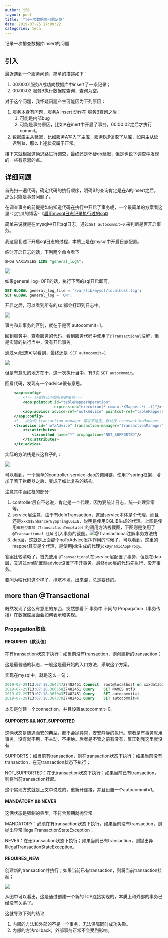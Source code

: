 ```yaml
---
author: j56
layout: post
title:  "记一次数据库问题定位"
date: 2019-07-25 17:09:22
categories: tech
---
```

记录一次排查数据库insert的问题
<!--more-->
## 引入

最近遇到一个服务问题，简单的描述如下：

1. 00:00:01服务A成功向数据库中insert了一条记录；
2. 00:00:02 服务B执行数据库查询，查询为空。

对于这个问题，我怀疑问题产生可能因为下列原因：

1. 服务本身有问题，服务A insert 动作在 服务B查询之后：
   1. 可能是内部bug
   2. 可能是事务原因，比如A在inert中开启了事务，00:00:02之后才执行commit。
2. 数据库主从延迟，比如服务A写入了主库，服务B却读取了从库，如果主从延迟到1s，那么上述状况属于正常。

接下来就根据这俩思路进行调查，最终还是怀疑db延迟，但是也说下调查中发现的一些有意思的点。







## 详细问题

首先扫一遍代码，确定代码的执行顺序，明确B的查询肯定是在A的insert之后。那么只能是事务问题了。

在调查事务的前提是如何知道代码在执行中开启了事务呢，一个最简单的方案看这里-北京瓜的博客-《[启用mysql日志记录执行过的sql》](https://www.cnblogs.com/bjgua/p/8376363.html)

简单来说就是在mysql中开启sql日志，通过`SET autocommit=0` 来判断是否开启事务。

我这里复述下开启sql日志的过程，本质上是在mysql中开启日志配置。

临时开启日志的话，下列两个命令看下

```sql
SHOW VARIABLES LIKE "general_log%";
```

![](http://img.skydrift.cn/1564047471.png)

如果general_log=OFF的话，执行下面的sql开启即可。

```sql
SET GLOBAL general_log_file = '/var/lib/mysql/localhost.log';
SET GLOBAL general_log = 'ON';
```

开启之后，可以看到所有的sql都会打印到日志中。

![](http://img.skydrift.cn/1564047589.png)

事务和非事务的区别，就在于是否 autocommit=1。

回到服务中，查看服务的代码，看到服务代码中使用了`@Transactional`注解，但是实际的执行当中，没有开启事务。

通过sql日志可以看到，最终还是` SET autocommit=1`

![](http://img.skydrift.cn/1564053255.png)

但是有意思的地方在于，这一次执行当中，有3次 `SET autocommit`。

回看代码，发现有一个advice很有意思。

```xml
    <aop:config>
        <!-- 分表默认不加所有的事务-->
        <aop:pointcut id="tableMapperOperation"
                      expression="execution(* com.x.*XMapper.*(..))"/>
        <aop:advisor advice-ref="noTxAdvice" pointcut-ref="tableMapperOperation"/>
    </aop:config>
    <!-- 此处的 transaction-manager 可以不指定，默认找 transactionManager-->
    <tx:advice id="noTxAdvice" transaction-manager="transactionManager">
        <tx:attributes>
            <tx:method name="*" propagation="NOT_SUPPORTED"/>
        </tx:attributes>
    </tx:advice>
```

实际的方法栈是长这样子的：

![](http://img.skydrift.cn/1564055328.png)

可以看到，一个简单的controller-service-dao的调用链，使用了spring框架，增加了若干拦截器之后，变成了如此复杂的结构。

注意其中画红框的部分：

1. controller层自不必说，肯定是一个代理，因为要统计日志，统一处理异常等。
2. service层注意，由于有doInTransaction，这里service本体是个代理，而且还是`xxx$$EnhancerBySpringCGLIB`，说明是使用CGLIB生成的代理。上图是使用`编程型事务（TransactionTemplate）`的调用方法栈截图，下图则是使用了` @Transactional 注解` 引入事务的截图。![@Transactional注解事务方法栈](http://img.skydrift.cn/1564067104.png)
3. dao层，这就是上面那个noTxAdvice发挥作用的时候了，可以看到，这里的mapper其实是个代理，是使用jdk生成的代理`jdkDynamicAopProxy`。

答案比较清晰了，首先使用 `@Transactional`在service层配置了事务，但是在dao层，又通过xml配置型advice设置了不开事务，最终dao层的代码先执行，没开事务。

要问为啥代码这个样子，挖坑不填，出来混，总是要还的。

## more than @Transactional

既然发现了这么有意思的东西，突然想看下 事务中 不同的 Propagation（事务传播）在数据库层面会如何表示和实现。

### Propagation取值

#### REQUIRED（默认值）

在有transaction状态下执行；如当前没有transaction，则创建新的transaction；

这是最普通的状态，一般这是最开始的入口方法，采取这个方案。

实现在mysql中，就是这么一句：

```sql
2019-07-29T13:07:18.364347Z7482451 Connect	root@localhost on xxxdatabase using TCP/IP
2019-07-29T13:07:18.366558Z7482451 Query	SET NAMES utf8
2019-07-29T13:07:18.367043Z7482451 Query	SET autocommit=1
2019-07-29T13:07:18.367370Z7482451 Query	SET autocommit=0
```

本质是创建一个connection，并且设置autocommit=0。



#### SUPPORTS && NOT_SUPPORTED

这俩状态是随遇而安的典型，都不会抛异常，安安静静的执行。前者是有事务就用事务，没有就不用，不主动，不拒绝。后者是不管之前有没有，反正到我这里就没有

SUPPORTS：如当前有transaction，则在transaction状态下执行；如果当前没有transaction，在无transaction状态下执行；

NOT_SUPPORTED：在无transaction状态下执行；如果当前已有transaction，则将当前transaction挂起。

这个实现方式就是上文中说过的，重新开连接，并且设置一个autocommit=1。

#### MANDATORY && NEVER

这俩状态是强制的典型，不符合预期就抛异常

MANDATORY：必须在有transaction状态下执行，如果当前没有transaction，则抛出异常IllegalTransactionStateException；

NEVER：在无transaction状态下执行；如果当前已有transaction，则抛出异 IllegalTransactionStateException。

#### REQUIRES_NEW

创建新的transaction并执行；如果当前已有transaction，则将当前transaction挂起；

![](http://img.skydrift.cn/1564405699.png)

从图中可以看出，这是通过创建一个新的TCP连接实现的，本质上和外部的事务已经没有关系了。

这就导致下列的结论

1. 内部的方法和外部的不是一个事务，无法保障同时成功失败。
2. 内部的方法rollback，外部事务正常不会受到影响。

